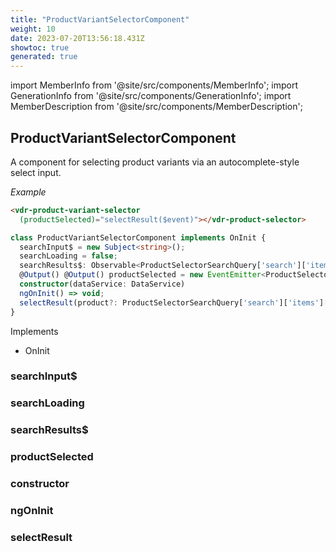 ```yaml
---
title: "ProductVariantSelectorComponent"
weight: 10
date: 2023-07-20T13:56:18.431Z
showtoc: true
generated: true
---
```

<!-- This file was generated from the Vendure source. Do not modify. Instead, re-run the "docs:build" script -->
import MemberInfo from '@site/src/components/MemberInfo';
import GenerationInfo from '@site/src/components/GenerationInfo';
import MemberDescription from '@site/src/components/MemberDescription';


## ProductVariantSelectorComponent

<GenerationInfo sourceFile="packages/admin-ui/src/lib/core/src/shared/components/product-variant-selector/product-variant-selector.component.ts" sourceLine="21" packageName="@vendure/admin-ui" />

A component for selecting product variants via an autocomplete-style select input.

*Example*

```HTML
<vdr-product-variant-selector
  (productSelected)="selectResult($event)"></vdr-product-selector>
```

```ts title="Signature"
class ProductVariantSelectorComponent implements OnInit {
  searchInput$ = new Subject<string>();
  searchLoading = false;
  searchResults$: Observable<ProductSelectorSearchQuery['search']['items']>;
  @Output() @Output() productSelected = new EventEmitter<ProductSelectorSearchQuery['search']['items'][number]>();
  constructor(dataService: DataService)
  ngOnInit() => void;
  selectResult(product?: ProductSelectorSearchQuery['search']['items'][number]) => ;
}
```
Implements

 * OnInit



### searchInput$

<MemberInfo kind="property" type=""   />


### searchLoading

<MemberInfo kind="property" type=""   />


### searchResults$

<MemberInfo kind="property" type="Observable&#60;ProductSelectorSearchQuery['search']['items']&#62;"   />


### productSelected

<MemberInfo kind="property" type=""   />


### constructor

<MemberInfo kind="method" type="(dataService: <a href='/admin-ui-api/providers/data-service#dataservice'>DataService</a>) => ProductVariantSelectorComponent"   />


### ngOnInit

<MemberInfo kind="method" type="() => void"   />


### selectResult

<MemberInfo kind="method" type="(product?: ProductSelectorSearchQuery['search']['items'][number]) => "   />


